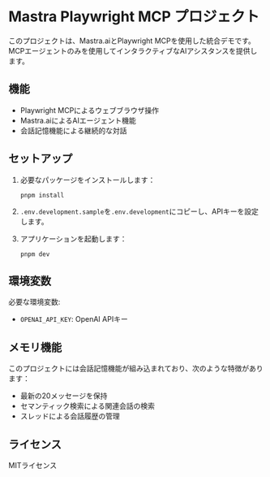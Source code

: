 # Mastra Playwright MCP プロジェクト

このプロジェクトは、Mastra.aiとPlaywright MCPを使用した統合デモです。MCPエージェントのみを使用してインタラクティブなAIアシスタンスを提供します。

## 機能

- Playwright MCPによるウェブブラウザ操作
- Mastra.aiによるAIエージェント機能
- 会話記憶機能による継続的な対話

## セットアップ

1. 必要なパッケージをインストールします：
   ```
   pnpm install
   ```

2. `.env.development.sample`を`.env.development`にコピーし、APIキーを設定します。

3. アプリケーションを起動します：
   ```
   pnpm dev
   ```

## 環境変数

必要な環境変数:

- `OPENAI_API_KEY`: OpenAI APIキー

## メモリ機能

このプロジェクトには会話記憶機能が組み込まれており、次のような特徴があります：

- 最新の20メッセージを保持
- セマンティック検索による関連会話の検索
- スレッドによる会話履歴の管理

## ライセンス

MITライセンス 